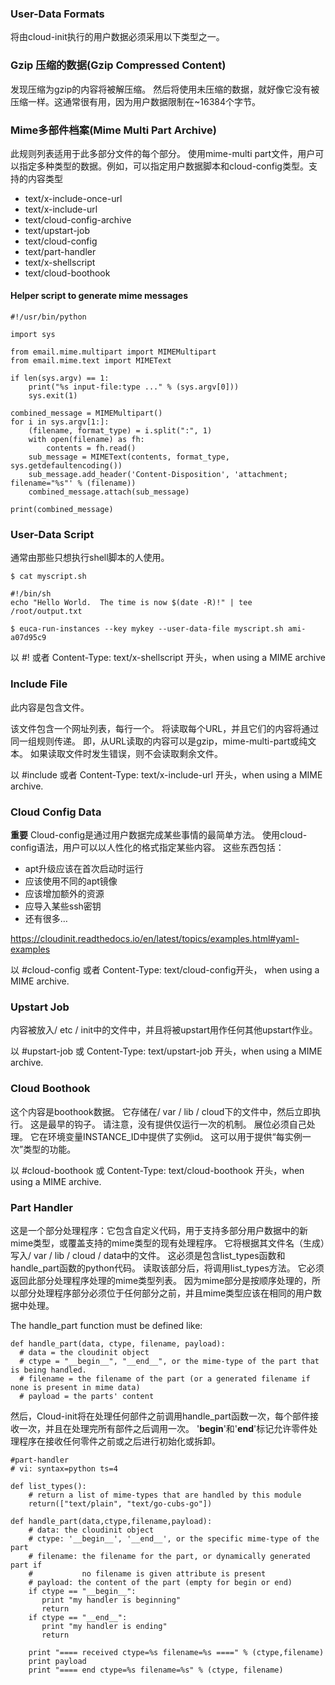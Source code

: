 ### User-Data Formats
将由cloud-init执行的用户数据必须采用以下类型之一。

### Gzip 压缩的数据(Gzip Compressed Content)
发现压缩为gzip的内容将被解压缩。 然后将使用未压缩的数据，就好像它没有被压缩一样。这通常很有用，因为用户数据限制在~16384个字节。
### Mime多部件档案(Mime Multi Part Archive)
此规则列表适用于此多部分文件的每个部分。 使用mime-multi part文件，用户可以指定多种类型的数据。例如，可以指定用户数据脚本和cloud-config类型。支持的内容类型

* text/x-include-once-url
* text/x-include-url
* text/cloud-config-archive
* text/upstart-job
* text/cloud-config
* text/part-handler
* text/x-shellscript
* text/cloud-boothook
#### Helper script to generate mime messages
```
#!/usr/bin/python

import sys

from email.mime.multipart import MIMEMultipart
from email.mime.text import MIMEText

if len(sys.argv) == 1:
    print("%s input-file:type ..." % (sys.argv[0]))
    sys.exit(1)

combined_message = MIMEMultipart()
for i in sys.argv[1:]:
    (filename, format_type) = i.split(":", 1)
    with open(filename) as fh:
        contents = fh.read()
    sub_message = MIMEText(contents, format_type, sys.getdefaultencoding())
    sub_message.add_header('Content-Disposition', 'attachment; filename="%s"' % (filename))
    combined_message.attach(sub_message)

print(combined_message)
```

### User-Data Script
通常由那些只想执行shell脚本的人使用。
```
$ cat myscript.sh

#!/bin/sh
echo "Hello World.  The time is now $(date -R)!" | tee /root/output.txt

$ euca-run-instances --key mykey --user-data-file myscript.sh ami-a07d95c9
```
以 #! 或者 Content-Type: text/x-shellscript 开头，when using a MIME archive

### Include File
此内容是包含文件。

该文件包含一个网址列表，每行一个。 将读取每个URL，并且它们的内容将通过同一组规则传递。 即，从URL读取的内容可以是gzip，mime-multi-part或纯文本。 如果读取文件时发生错误，则不会读取剩余文件。

以 #include 或者 Content-Type: text/x-include-url 开头，when using a MIME archive.

### Cloud Config Data
**重要**
Cloud-config是通过用户数据完成某些事情的最简单方法。 使用cloud-config语法，用户可以以人性化的格式指定某些内容。
这些东西包括：
* apt升级应该在首次启动时运行
* 应该使用不同的apt镜像
* 应该增加额外的资源
* 应导入某些ssh密钥
* 还有很多…

https://cloudinit.readthedocs.io/en/latest/topics/examples.html#yaml-examples

以 #cloud-config 或者 Content-Type: text/cloud-config开头， when using a MIME archive.

### Upstart Job
内容被放入/ etc / init中的文件中，并且将被upstart用作任何其他upstart作业。

以 #upstart-job 或 Content-Type: text/upstart-job 开头，when using a MIME archive.


### Cloud Boothook
这个内容是boothook数据。
它存储在/ var / lib / cloud下的文件中，然后立即执行。
这是最早的钩子。 请注意，没有提供仅运行一次的机制。
展位必须自己处理。 它在环境变量INSTANCE_ID中提供了实例id。
这可以用于提供“每实例一次”类型的功能。

以 #cloud-boothook 或  Content-Type: text/cloud-boothook 开头，when using a MIME archive.

### Part Handler

这是一个部分处理程序：它包含自定义代码，用于支持多部分用户数据中的新mime类型，或覆盖支持的mime类型的现有处理程序。
它将根据其文件名（生成）写入/ var / lib / cloud / data中的文件。
这必须是包含list_types函数和handle_part函数的python代码。
读取该部分后，将调用list_types方法。 它必须返回此部分处理程序处理的mime类型列表。
因为mime部分是按顺序处理的，所以部分处理程序部分必须位于任何部分之前，并且mime类型应该在相同的用户数据中处理。

The handle_part function must be defined like:
```
def handle_part(data, ctype, filename, payload):
  # data = the cloudinit object
  # ctype = "__begin__", "__end__", or the mime-type of the part that is being handled.
  # filename = the filename of the part (or a generated filename if none is present in mime data)
  # payload = the parts' content
```

然后，Cloud-init将在处理任何部件之前调用handle_part函数一次，每个部件接收一次，并且在处理完所有部件之后调用一次。 '__begin__'和'__end__'标记允许零件处理程序在接收任何零件之前或之后进行初始化或拆卸。


```
#part-handler
# vi: syntax=python ts=4

def list_types():
    # return a list of mime-types that are handled by this module
    return(["text/plain", "text/go-cubs-go"])

def handle_part(data,ctype,filename,payload):
    # data: the cloudinit object
    # ctype: '__begin__', '__end__', or the specific mime-type of the part
    # filename: the filename for the part, or dynamically generated part if
    #           no filename is given attribute is present
    # payload: the content of the part (empty for begin or end)
    if ctype == "__begin__":
       print "my handler is beginning"
       return
    if ctype == "__end__":
       print "my handler is ending"
       return

    print "==== received ctype=%s filename=%s ====" % (ctype,filename)
    print payload
    print "==== end ctype=%s filename=%s" % (ctype, filename)
```
